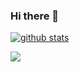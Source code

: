### Hi there 👋

[![github stats](https://github-readme-stats.vercel.app/api?username=hypev&show_icons=true&include_all_commits=true&count_private=true&theme=vue-dark&cache_seconds=3600)](https://github.com/hypev)

![](https://komarev.com/ghpvc/?username=hypev) 
